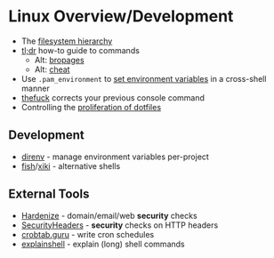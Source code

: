 # Linux Overview/Development

* The [filesystem hierarchy](https://www.freedesktop.org/software/systemd/man/file-hierarchy.html)
* [tl;dr](https://tldr.ostera.io/) how-to guide to commands
  * Alt: [bropages](http://bropages.org/)
  * Alt: [cheat](https://github.com/chrisallenlane/cheat)
* Use `.pam_environment` to [set environment variables](https://help.ubuntu.com/community/EnvironmentVariables#A.2BAH4-.2F.pam_environment) in a cross-shell manner
* [thefuck](https://github.com/nvbn/thefuck) corrects your previous console command
* Controlling the [proliferation of dotfiles](https://wiki.archlinux.org/index.php/XDG_Base_Directory_support)

## Development

* [direnv](https://direnv.net/) - manage environment variables per-project
* [fish](https://fishshell.com/)/[xiki](http://xiki.org/) - alternative shells

## External Tools

* [Hardenize](https://www.hardenize.com/) - domain/email/web **security** checks
* [SecurityHeaders](https://securityheaders.io/) - **security** checks on HTTP headers
* [crobtab.guru](https://crontab.guru/) - write cron schedules
* [explainshell](https://explainshell.com/) - explain \(long\) shell commands



